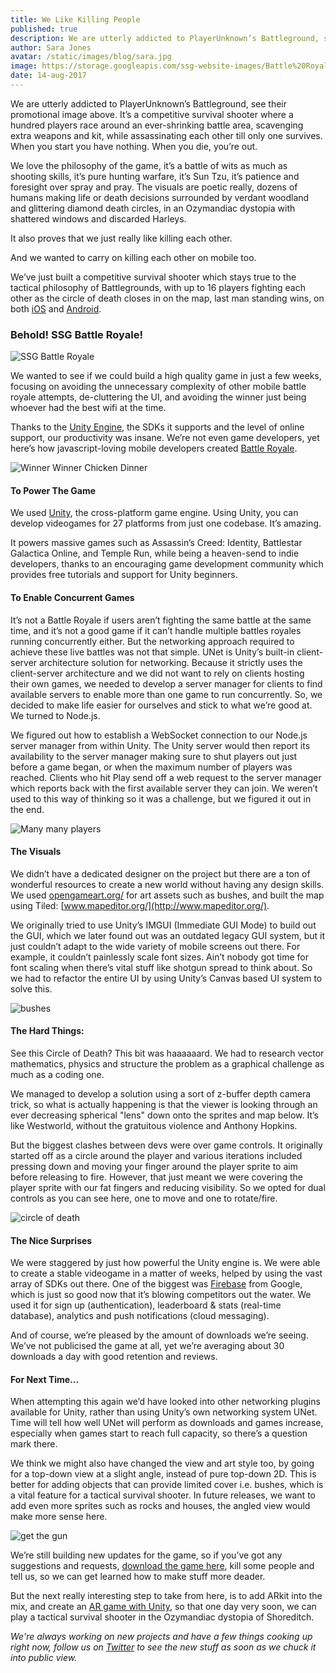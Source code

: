 ```yaml
---
title: We Like Killing People
published: true
description: We are utterly addicted to PlayerUnknown’s Battleground, so we made our own multiplayer competitive survival shootout mobile game, even though we're not actually game devs.
author: Sara Jones
avatar: /static/images/blog/sara.jpg
image: https://storage.googleapis.com/ssg-website-images/Battle%20Royale%20Blog/pubg%20header.jpg
date: 14-aug-2017
---
```


We are utterly addicted to PlayerUnknown’s Battleground, see their promotional image above. It’s a competitive survival shooter where a hundred players race around an ever-shrinking battle area, scavenging extra weapons and kit, while assassinating each other till only one survives. When you start you have nothing. When you die, you’re out.

We love the philosophy of the game, it’s a battle of wits as much as shooting skills, it’s pure hunting warfare, it’s Sun Tzu, it’s patience and foresight over spray and pray. The visuals are poetic really, dozens of humans making life or death decisions surrounded by verdant woodland and glittering diamond death circles, in an Ozymandiac dystopia with shattered windows and discarded Harleys.

It also proves that we just really like killing each other.

And we wanted to carry on killing each other on mobile too.

We’ve just built a competitive survival shooter which stays true to the tactical philosophy of Battlegrounds, with up to 16 players fighting each other as the circle of death closes in on the map, last man standing wins, on both [iOS](https://itunes.apple.com/us/app/battle-royale/id1251457729?ls=1&mt=8) and [Android](https://play.google.com/store/apps/details?id=com.solidstategroup.battleroyale).

### Behold! SSG Battle Royale!


![SSG Battle Royale](https://storage.googleapis.com/ssg-website-images/Battle%20Royale%20Blog/giphy-5.gif)


We wanted to see if we could build a high quality game in just a few weeks, focusing on avoiding the unnecessary complexity of other mobile battle royale attempts, de-cluttering the UI, and avoiding the winner just being whoever had the best wifi at the time.

Thanks to the [Unity Engine](https://unity3d.com/), the SDKs it supports and the level of online support, our productivity was insane. We’re not even game developers, yet here’s how javascript-loving mobile developers created [Battle Royale](https://play.google.com/store/apps/details?id=com.solidstategroup.battleroyale&hl=en).


![Winner Winner Chicken Dinner](https://storage.googleapis.com/ssg-website-images/Battle%20Royale%20Blog/giphy.gif)



#### To Power The Game

We used [Unity](https://unity3d.com/), the cross-platform game engine. Using Unity, you can develop videogames for 27 platforms from just one codebase. It’s amazing.

It powers massive games such as Assassin’s Creed: Identity, Battlestar Galactica Online, and Temple Run, while being a heaven-send to indie developers, thanks to an encouraging game development community which provides free tutorials and support for Unity beginners.

#### To Enable Concurrent Games

It’s not a Battle Royale if users aren’t fighting the same battle at the same time, and it’s not a good game if it can’t handle multiple battles royales running concurrently either. But the networking approach required to achieve these live battles was not that simple. UNet is Unity’s built-in client-server architecture solution for networking. Because it strictly uses the client-server architecture and we did not want to rely on clients hosting their own games, we needed to develop a server manager for clients to find available servers to enable more than one game to run concurrently. So, we decided to make life easier for ourselves and stick to what we’re good at. We turned to Node.js.

We figured out how to establish a WebSocket connection to our Node.js server manager from within Unity. The Unity server would then report its availability to the server manager making sure to shut players out just before a game began, or when the maximum number of players was reached. Clients who hit Play send off a web request to the server manager which reports back with the first available server they can join. We weren’t used to this way of thinking so it was a challenge, but we figured it out in the end.


![Many many players](https://storage.googleapis.com/ssg-website-images/Battle%20Royale%20Blog/giphy1.gif)



#### The Visuals

We didn’t have a dedicated designer on the project but there are a ton of wonderful resources to create a new world without having any design skills. We used [opengameart.org/](https://opengameart.org/) for art assets such as bushes, and built the map using Tiled: [www.mapeditor.org/](http://www.mapeditor.org/).

We originally tried to use Unity’s IMGUI (Immediate GUI Mode) to build out the GUI, which we later found out was an outdated legacy GUI system, but it just couldn’t adapt to the wide variety of mobile screens out there. For example, it couldn’t painlessly scale font sizes. Ain’t nobody got time for font scaling when there’s vital stuff like shotgun spread to think about. So we had to refactor the entire UI by using Unity’s Canvas based UI system to solve this.


![bushes](https://storage.googleapis.com/ssg-website-images/Battle%20Royale%20Blog/giphy2.gif)



#### The Hard Things:

See this Circle of Death? This bit was haaaaaard. We had to research vector mathematics, physics and structure the problem as a graphical challenge as much as a coding one.

We managed to develop a solution using a sort of z-buffer depth camera trick, so what is actually happening is that the viewer is looking through an ever decreasing spherical "lens" down onto the sprites and map below. It’s like Westworld, without the gratuitous violence and Anthony Hopkins.

But the biggest clashes between devs were over game controls. It originally started off as a circle around the player and various iterations included pressing down and moving your finger around the player sprite to aim before releasing to fire. However, that just meant we were covering the player sprite with our fat fingers and reducing visibility. So we opted for dual controls as you can see here, one to move and one to rotate/fire.


![circle of death](https://storage.googleapis.com/ssg-website-images/Battle%20Royale%20Blog/giphy4.gif)



#### The Nice Surprises

We were staggered by just how powerful the Unity engine is. We were able to create a stable videogame in a matter of weeks, helped by using the vast array of SDKs out there. One of the biggest was [Firebase](https://firebase.google.com/) from Google, which is just so good now that it’s blowing competitors out the water. We used it for sign up (authentication), leaderboard & stats (real-time database), analytics and push notifications (cloud messaging).

And of course, we’re pleased by the amount of downloads we’re seeing. We’ve not publicised the game at all, yet we’re averaging about 30 downloads a day with good retention and reviews.

#### For Next Time…

When attempting this again we’d have looked into other networking plugins available for Unity, rather than using Unity’s own networking system UNet. Time will tell how well UNet will perform as downloads and games increase, especially when games start to reach full capacity, so there’s a question mark there.

We think we might also have changed the view and art style too, by going for a top-down view at a slight angle, instead of pure top-down 2D. This is better for adding objects that can provide limited cover i.e. bushes, which is a vital feature for a tactical survival shooter. In future releases, we want to add even more sprites such as rocks and houses, the angled view would make more sense here.


![get the gun](https://storage.googleapis.com/ssg-website-images/Battle%20Royale%20Blog/giphy3.gif)



We’re still building new updates for the game, so if you’ve got any suggestions and requests, [download the game here](https://play.google.com/store/apps/details?id=com.solidstategroup.battleroyale&hl=en), kill some people and tell us, so we can get learned how to make stuff more deader.

But the next really interesting step to take from here, is to add ARkit into the mix, and create an [AR game with Unity](https://twitter.com/Trashgames/status/891419824752087040), so that one day very soon, we can play a tactical survival shooter in the Ozymandiac dystopia of Shoreditch.



*We're always working on new projects and have a few things cooking up right now, follow us on [Twitter](https://twitter.com/solidstategroup) to see the new stuff as soon as we chuck it into public view.*

